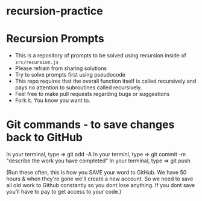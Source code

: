 # recursion-practice

# Recursion Prompts
- This is a repository of prompts to be solved using recursion inside of `src/recursion.js`
- Please refrain from sharing solutions
- Try to solve prompts first using pseudocode
- This repo requires that the overall function itself is called recursively and pays no attention to subroutines called recursively.
- Feel free to make pull requests regarding bugs or suggestions
- Fork it.  You know you want to.


# Git commands - to save changes back to GitHub
In your terminal, type => git add -A
In your terminl, type => git commit -m "describe the work you have completed"
In your terminal, type => git push

(Run these often, this is how you SAVE your word to GitHub.
We have 50 hours & when they're gone we'll create a new account.
So we need to save all old work to Github constantly so you dont lose anything.
If you dont save you'll have to pay to get access to your code.)